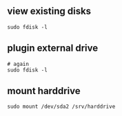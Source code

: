 ## view existing disks
```
sudo fdisk -l
```

## plugin external drive
```
# again
sudo fdisk -l
```

## mount harddrive
```
sudo mount /dev/sda2 /srv/harddrive
```

### 
